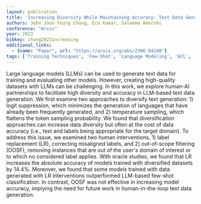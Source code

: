 ```yaml
---
layout: publication
title: 'Increasing Diversity While Maintaining Accuracy: Text Data Generation With Large Language Models And Human Interventions'
authors: John Joon Young Chung, Ece Kamar, Saleema Amershi
conference: "Arxiv"
year: 2023
bibkey: chung2023increasing
additional_links:
  - {name: "Paper", url: "https://arxiv.org/abs/2306.04140"}
tags: ['Training Techniques', 'Few-Shot', 'Language Modeling', 'ACL', 'Applications']
---
```

Large language models (LLMs) can be used to generate text data for training
and evaluating other models. However, creating high-quality datasets with LLMs
can be challenging. In this work, we explore human-AI partnerships to
facilitate high diversity and accuracy in LLM-based text data generation. We
first examine two approaches to diversify text generation: 1) logit
suppression, which minimizes the generation of languages that have already been
frequently generated, and 2) temperature sampling, which flattens the token
sampling probability. We found that diversification approaches can increase
data diversity but often at the cost of data accuracy (i.e., text and labels
being appropriate for the target domain). To address this issue, we examined
two human interventions, 1) label replacement (LR), correcting misaligned
labels, and 2) out-of-scope filtering (OOSF), removing instances that are out
of the user's domain of interest or to which no considered label applies. With
oracle studies, we found that LR increases the absolute accuracy of models
trained with diversified datasets by 14.4%. Moreover, we found that some models
trained with data generated with LR interventions outperformed LLM-based
few-shot classification. In contrast, OOSF was not effective in increasing
model accuracy, implying the need for future work in human-in-the-loop text
data generation.

